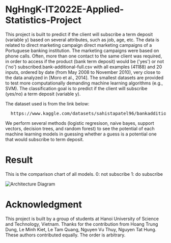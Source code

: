 # NgHngK-IT2022E-Applied-Statistics-Project

This project is built to predict if the client will subscribe a term deposit (variable y) based on several attributes, such as job, age, etc. The data is related to direct marketing campaign direct marketing campaigns of a Portuguese banking institution. The marketing campaigns were based on phone calls. Often, more than one contact to the same client was required, in order to access if the product (bank term deposit) would be ('yes') or not ('no') subscribed.bank-additional-full.csv with all examples (41188) and 20 inputs, ordered by date (from May 2008 to November 2010), very close to the data analyzed in [Moro et al., 2014]. The smallest datasets are provided to test more computationally demanding machine learning algorithms (e.g., SVM). The classification goal is to predict if the client will subscribe (yes/no) a term deposit (variable y).

The dataset used is from the link below:
<pre>
  https://www.kaggle.com/datasets/sahistapatel96/bankadditionalfullcsv
</pre>

We perform several methods (logistic regresison, naive bayes, support vectors, decision trees, and random forest) to see the potential of each machine learning models in guessing whether a guess is a potential one that would subscribe to term deposit. 

# Result
This is the comparison chart of all models.
0: not subscribe
1: do subscribe

![Architecture Diagram](images/model_compare.png)

# Acknowledgment
This project is built by a group of students at Hanoi University of Science and Technology, Vietnam. Thanks for the contribution from Hoang Trung Dung, Le Minh Kiet, Le Tam Quang, Nguyen Vu Thuy, Nguyen Tat Hung. These authors contributed equally. The order is arbitrary.
